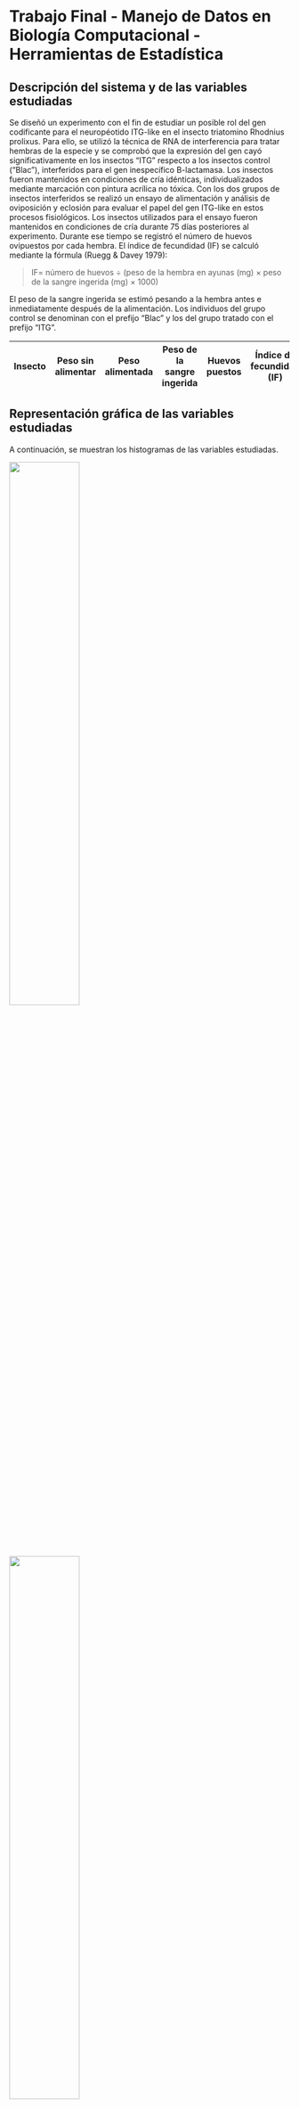 # Trabajo Final - Manejo de Datos en Biología Computacional - Herramientas de Estadística

## Descripción del sistema y de las variables estudiadas

Se diseñó un experimento con el fin de estudiar un posible rol del gen codificante para el neuropéotido ITG-like en el insecto triatomino Rhodnius prolixus. Para ello, se utilizó la técnica de RNA de interferencia para tratar hembras de la especie y se comprobó que la expresión del gen cayó significativamente en los insectos “ITG” respecto a los insectos control (“Blac”), interferidos para el gen inespecífico B-lactamasa. Los insectos fueron mantenidos en condiciones de cría idénticas, individualizados mediante marcación con pintura acrílica no tóxica.
Con los dos grupos de insectos interferidos se realizó un ensayo de alimentación y análisis de oviposición y eclosión para evaluar el papel del gen ITG-like en estos procesos fisiológicos. Los insectos utilizados para el ensayo fueron mantenidos en condiciones de cría durante 75 días posteriores al experimento. Durante ese tiempo se registró el número de huevos ovipuestos por cada hembra. El índice de fecundidad (IF) se calculó mediante la fórmula (Ruegg & Davey 1979): 

> IF= número de huevos ÷ (peso de la hembra en ayunas (mg) × peso de la sangre ingerida (mg) × 1000)

El peso de la sangre ingerida se estimó pesando a la hembra antes e inmediatamente después de la alimentación. Los individuos del grupo control se denominan con el prefijo “Blac” y los del grupo tratado con el prefijo “ITG”.


|Insecto |Peso sin alimentar |Peso alimentada |Peso de la sangre ingerida |Huevos puestos |Índice de fecundidad (IF) |
|--------|------------------ |--------------- |-------------------------- |-------------- |------------------------- |




## Representación gráfica de las variables estudiadas

A continuación, se muestran los histogramas de las variables estudiadas.

<img src=./psa_histograma.png
     width="50%" 
     height=auto />

<img src=./psi_histograma.png
     width="50%" 
     height=auto />

<img src=./hp_histograma.png
     width="50%" 
     height=auto />

<img src=./if_histograma.png
     width="50%" 
     height=auto />

Dado que el número de individuos en cada grupo es pequeño, no queda graficada de forma clara la distribución de las variables estudiadas.

## Análisis de las medidas características de cada distribución

### Medidas de centralización

#### Media, mediana y moda

En las siguientes tablas se muestran la media, mediana y moda para cada grupo y variable. En el caso de que no haya una única moda, se muestran todos los valores separados por “;”:

***Peso sin alimentar***

|Característica |Ambos grupos |Grupo control |Grupo interferido |
|---------------|-------------|------------- |------------------|
|Media |0.090878 |0.0916 |0.0903|
|Mediana |0.0912 |0.092 |0.09|
|Moda |0.09 |0.09 |0.09;0.10|

***Sangre ingerida***

|Característica |Ambos grupos |Grupo control |Grupo interferido |
|---------------|-------------|------------- |------------------|
|Media |0.148778 |0.138275 |0.15718 |
|Mediana |0.1454 |0.14465 |0.1483 |
|Moda |0.14;0.15 |0.15 |0.14;0.18 |

***Cantidad de huevos***

|Característica |Ambos grupos |Grupo control |Grupo interferido |
|---------------|-------------|------------- |------------------|
|Media |35.111111 |41.75 |29.8 |
|Mediana |36.0 |45.0 |30.0 |
|Moda |21;22;25;30;36;37;43;47;55 |22;43;47;55 |21;25;30;36;37 |

***Índice de fecundidad***

|Característica |Ambos grupos |Grupo control |Grupo interferido |
|---------------|-------------|------------- |------------------|
|Media |2.652516 |3.287904 |2.144205 |
|Mediana |2.408478 |3.412443 |2.361922 |
|Moda |2 |3 |2 |

### Medidas de dispersión

#### Rango, recorrido intercuartilo (RI), desviación estándar (SD) y varianza

En las siguientes tablas se muestran el rango, recorrido intercuartilo (RI), desviación estándar (SD) y varianza para cada grupo y variable:

***Peso sin alimentar***

|Característica |Ambos grupos |Grupo control |Grupo interferido |
|---------------|-------------|------------- |------------------|
|Rango |0.0300 |0.0300 |0.0200 |
|RI |0.0100 |0.0100 |0.0100 |
|SD |0.0095 |0.0126 |0.0077 |
|Varianza |0.0001 |0.0002 |0.0001 |

***Sangre ingerida***

|Característica |Ambos grupos |Grupo control |Grupo interferido |
|---------------|-------------|------------- |------------------|
|Rango |0.0700 | 0.0500 |0.0500 |
|RI |0.0200 |0.0100 |0.0400 |
|SD |0.0226 |0.0198 |0.0230 |
|Varianza |0.0005 |0.0004 |0.0005 |

***Huevos puestos***

|Característica |Ambos grupos |Grupo control |Grupo interferido |
|---------------|-------------|------------- |------------------|
|Rango |34.0000 | 33.0000 |15.0000 |
|RI |18.0000 |11.2500 |11.0000 |
|SD |11.7414 |14.0801 |6.9065 |
|Varianza |137.8611 |198.2500 |47.7000 |

***Indice de fecundidad***

|Característica |Ambos grupos |Grupo control |Grupo interferido |
|---------------|-------------|------------- |------------------|
|Rango |3.1000 |2.2900 |1.2900 |
|RI |1.1000 |0.6800 |0.1700 |
|SD |0.9173 |0.9488 |0.5303 |
|Varianza |0.8415 |0.9002 |0.2812 |

#### Coeficientes de variación, asimetría y curtosis

***Coeficientes de variación para cada grupo y variable***

|Característica |Ambos grupos |Grupo control |Grupo interferido |
|---------------|-------------|------------- |------------------|
|Peso sin alimentar |0.1042 |0.1375 |0.0853 |
|Sangre ingerida |0.1518 |0.1432 |0.1462 |
|Huevos puestos |0.3344 |0.3372 |0.2318 |
|Índice de fecundidad |0.3458 |0.2886 |0.2473 |

***Coeficientes de asimetría para cada grupo y variable***
 
|Característica |Ambos grupos |Grupo control |Grupo interferido |
|---------------|-------------|------------- |------------------|
|Peso sin alimentar |-0.2356 |-0.1892 |-1.1824 |
|Sangre ingerida |0.1183 |-1.6611 |0.4572 |
|Huevos puestos |0.3788 |-1.2493 |-0.2283 |
|Índice de fecundidad |0.4345 |-0.7636 |-2.0583 |

***Coeficientes de curtosis para cada grupo y variable***

|Característica |Ambos grupos |Grupo control |Grupo interferido |
|---------------|-------------|------------- |------------------|
|Peso sin alimentar |0.1860 |1.4398 |1.4266 |
|Sangre ingerida |0.4569 |3.1187 |-2.9980 |
|Huevos puestos |-0.8976 |2.0826 |-2.1256 |
|Índice de fecundidad |0.2569 |1.7243 |4.3544 |

## Estimación de intervalos de confianza

En la siguiente tabla se muestran los Intervalos de Confianza (95%) estimados en base a cada grupo y variable:

|Característica |Ambos grupos |Grupo control |Grupo interferido |
|---------------|-------------|------------- |------------------|
|Peso sin alimentar |[0.08, 0.1] |[0.07, 0.11] |[0.08, 0.1] |
|Sangre ingerida |[0.13, 0.17] |[0.11, 0.17] |[0.13, 0.19] |
|Huevos puestos |[26.09, 44.14] |[19.35, 64.15] |[21.22, 38.38] |
|Índice de fecundidad |[1.95, 3.36] |[1.78, 4.8] |[1.49, 2.8] |

## Determinación del tamaño de la muestra

Con el fin de determinar si la cantidad de individuos que forman parte del ensayo son suficientes para abordar el análisis de las variables de interés, se realizó una determinación del tamaño de la muestra utilizando la función _TTestIndPower_ de la librería _statsmodels.stats.power_.
              
El tamaño muestral necesario para Peso sin alimentar es: 751

El tamaño muestral necesario para Peso sangre ingerida es: 21

El tamaño muestral necesario para Huevos puestos es: 15

El tamaño muestral necesario para Índice de fecundidad es: 751


## Ensayos de hipótesis

### Comparación de medias

Para poder testear la hipótesis de si que el gen ITG-like tiene un rol en la reproducción de la especie estudiada, se planea comparar las medias de las variables analizadas utilizando la prueba de T de student. Para poder analizar los datos mediante esta prueba, deben cumplirse una serie de supuestos que se detallan y evalúan a continuación.

***Tipo de datos, independencia de las muestras y número de individuos y grupos analizados***
Se trata de un set de datos cuantitativos, con un tamaño muestral < 30 compuesto por dos grupos de muestras independientes. Estas características son apropiadas para un análisis de comparación de medias por T de student.

***Homocedasticidad***

La homocedasticidad se chequea mediante el test de Levene, planteando las siguientes hipótesis:

H0: Las varianzas de los grupos comparados son homogéneas
H1: Las varianzas de los grupos comparados no son homogéneas

En este caso, se compara para cada variable el grupo control y el interferido. En la siguiente tabla se muestra el resultado del test para cada variable:

|Peso sin alimentar |Sangre ingerida |Huevos puestos |Índice de fecundidad |
|--------------- |------------- |------------- |------------------ |
|[0.416, 0.539] |[0.356, 0.569] |[0.678, 0.437] |[0.701, 0.429] |

Las varianzas son homogéneas en todos los casos (p > 0.05), por lo que se acepta la hipótesis nula.

***Normalidad de los datos***

La normalidad se chequea mediante el test de Shapiro-Wilk, planteando las siguientes hipótesis:

H0: La variable se distribuye normalmente
H1: La variable no se distribuye normalmente

Este test se aplica tanto para los grupos por separado, como para los grupos en su conjunto y para cada variable analizada. En la siguiente tabla se muestra el estadístico resultante del test en cada caso, y su correspondiente valor p.

|Variable |Ambos grupos |Grupo control |Grupo interferido |
|---------------|-------------|------------- |------------------|
|Peso sin alimentar |[0.936, 0.548] |[0.964, 0.808] |[0.860, 0.229] |
|Sangre ingerida |[0.934, 0.522] |[0.826, 0.158] |[0.839, 0.163] |
|Huevos puestos |[0.949, 0.680] |[0.916, 0.516] |[0.925, 0.566] |
|Índice de fecundidad |[0.952, 0.713] |[0.947, 0.698] |[0.719, 0.015] |

A excepción del índice de fecundidad, las variables se distribuyen normalmente (p > 0.05), por lo que se acepta la hipótesis nula.
En el caso del IF la hipótesis nula se rechaza con un p = 0.015. Esto puede deberse a que la muestra es muy pequeña: como ya se determinó, el tamaño muestral necesario para analizar esta variable es 751. Para este caso, se realizará una prueba de T y también un test no paramétrico para evaluar los resultados.

#### Prueba de T

Para cada variable, se plantean las siguientes hipótesis:

H0: Las medias de los grupos analizados no son diferentes
H1: Las medias de los grupos analizados son diferentes

Los resultados obtenidos para la prueba de T  para cada variable (estadísitico y valor p asociado) se muestran en la siguiente tabla:

|Peso sin alimentar |Sangre ingerida |Huevos puestos |Índice de fecundidad |
|--------------- |------------- |------------- |------------------ |
|[0.191,0.853] |[-1.300, 0.234] |[1.681, 0.136] |[2.306, 0.054] |

Como puede observarse, no hay diferencias significativas entre el tamaño de los individuos que forman parte de cada grupo, ni en la cantidad de sangre ingerida por los mismos. Tampoco se observan diferencias en la oviposición. En cuanto al índice de fecundidad, se observa una diferencia significativa con un valor p =0.054. Sin embargo, para esta variable no se observó una distribución normal. Si bien es probable que esto se deba a que se está trabajando con un bajo número de individuos, no puede tomarse este resultado como válido. Se realiza a continuación un análisis no paramétrico.

### Análisis no paramétrico

Se elige la prueba U de Mann-Whitney, dado que se trata de datos continuos pertenecientes a dos grupos de muestras independientes con varianzas homogéneas.

	H0: La probabilidad de que una observación al azar del grupo 1 exceda a una observación al azar del grupo 2 es igual a la probabilidad de que una observación al azar del grupo 2 exceda a una observación al azar del grupo 1.
	H1: La probabilidad de que una observación al azar del grupo 1 exceda a una observación al azar del grupo 2 es diferente a la probabilidad de que una observación al azar del grupo 2 exceda a una observación al azar del grupo 1.

Los resultados obtenidos para este análisis indican que no se puede rechazar la hipótesis nula (p = 0.19, estadístico = 16). Por lo tanto, la distribución de los grupos analizados es la misma.

### Análisis de dependencia de variables categóricas

Con el fin de realizar un análisis de datos categóricos utilizando el mismo set de datos, se realiza una discretización de la variable Índice de Fecundidad. Para ello, se clasifican los índices en alto/bajo, tomando como bajo un Índice de Fecundidad menor a 2.51, y como alto un valor mayor a ese número. Como resultado, se obtiene la siguiente tabla de contingencia:

|------------------ |Grupo control	|Grupo interferido |Total |
|------------------ |------------------ |----------------------- |------- |
|IF bajo (<2.51) |1 |5 |6 |
|IF alto (>2.51) |3 |0 |3 |
|Total |4 |5 |9 |

Para llevar a cabo este análisis se decidió aplicar el test de Fisher debido a que la cantidad de individuos que componen cada grupo es pequeña.

	H0: El índice de fecundidad es independiente del tratamiento de interferencia.
	H1: El índice de fecundidad depende del tratamiento de interferencia recibido.

El test de Fisher para la tabla de contingencia analizada arrojó un estadístico de 0 con un p-value de 0.047. Por lo tanto, según este test podemos rechazar la hipótesis nula: el índice de fecundidad depende del tratamiento recibido, con una probabilidad de encontrar este resultado al azar de 4,7%.

### Análisis de correlación

Con el fin de evaluar la relación lineal entre el peso sin alimentar y los huevos puestos por cada individuo con respecto a la sangre ingerida, se plantea el cálculo del coeficiente de correlación de Pearson y su correspondiente valor p.

	H0: Las variables no están correlacionadas
	H1: Las variables están correlacionadas

El resultado del cálculo arrojó un coeficiente de correlación de 0.266 (con un valor de p = 0.487) para las variables _peso sin alimentar_ y _sangre ingerida_, mientras que para _huevos puestos_ y _sangre ingerida_ el coeficiente es de -0.166 (p value = 0.66). A continuación, se muestran los gráficos resultantes, en donde puede visualizarse claramente la falta de correlación:

<img src=./psi_vs_psa_corr.png
     width="50%" 
     height=auto />

<img src=./hp_vs_psi_corr.png
     width="50%" 
     height=auto />

Los resultados nos indican que en ninguno de los dos casos se rechaza la hipótesis nula, por lo que en el set de datos analizados la sangre ingerida no está correlacionada con el peso sin alimentar ni con el número de huevos puestos.
El Índice de Fecundidad se compone de estas tres variables y es aceptado como un indicador válido de la fecundidad de estos insectos. Sin embargo, con los datos analizados no se halla correlación entre las variables. El análisis de correlación se realiza utilizando también sólo el grupo control, para descartar que esto se deba a la influencia del tratamiento que reciben los individuos del grupo tratado. Este análisis tampoco arrojó correlación en ningún caso (con un estadístico de 0.231 y un valor p de 0.768 para el caso de _peso sin alimentar_ y _sangre ingerida_ y un estadístico de  0.124 y un valor p de 0.875 para el caso de _huevos puestos_ y _sangre ingerida_). Por lo tanto, es probable que estos resultados se expliquen por el bajo número de individuos con el que se está trabajando; si se aumentara el n del experimento es probable que esto cambie.


